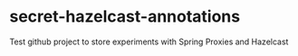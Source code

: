 secret-hazelcast-annotations
============================

Test github project to store experiments with Spring Proxies and Hazelcast